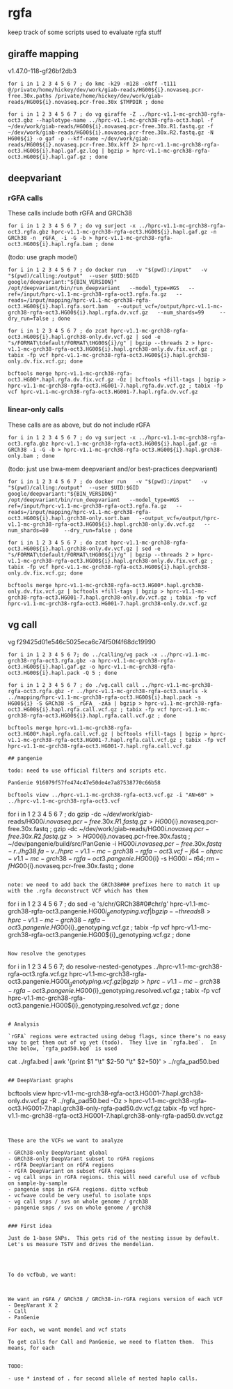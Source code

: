 # rgfa
keep track of some scripts used to evaluate rgfa stuff

## giraffe mapping

v1.47.0-118-gf26bf2db3

```
for i in 1 2 3 4 5 6 7 ; do kmc -k29 -m128 -okff -t111 @/private/home/hickey/dev/work/giab-reads/HG00${i}.novaseq.pcr-free.30x.paths /private/home/hickey/dev/work/giab-reads/HG00${i}.novaseq.pcr-free.30x $TMPDIR ; done
```

```
for i in 1 2 3 4 5 6 7 ; do vg giraffe -Z ../hprc-v1.1-mc-grch38-rgfa-oct3.gbz --haplotype-name ../hprc-v1.1-mc-grch38-rgfa-oct3.hapl -f ~/dev/work/giab-reads/HG00${i}.novaseq.pcr-free.30x.R1.fastq.gz -f ~/dev/work/giab-reads/HG00${i}.novaseq.pcr-free.30x.R2.fastq.gz -N HG00${i} -o gaf -p --kff-name ~/dev/work/giab-reads/HG00${i}.novaseq.pcr-free.30x.kff 2> hprc-v1.1-mc-grch38-rgfa-oct3.HG00${i}.hapl.gaf.gz.log | bgzip > hprc-v1.1-mc-grch38-rgfa-oct3.HG00${i}.hapl.gaf.gz ; done
```

## deepvariant

### rGFA calls

These calls include both rGFA and GRCh38

```
for i in 1 2 3 4 5 6 7 ; do vg surject -x ../hprc-v1.1-mc-grch38-rgfa-oct3.rgfa.gbz hprc-v1.1-mc-grch38-rgfa-oct3.HG00${i}.hapl.gaf.gz -n GRCh38 -n _rGFA_ -i -G -b > hprc-v1.1-mc-grch38-rgfa-oct3.HG00${i}.hapl.rgfa.bam ; done
```

(todo: use graph model)

```
for i in 1 2 3 4 5 6 7 ; do docker run   -v "$(pwd):/input"   -v "$(pwd)/calling:/output"  --user $UID:$GID google/deepvariant:"${BIN_VERSION}"   /opt/deepvariant/bin/run_deepvariant   --model_type=WGS   --ref=/input/hprc-v1.1-mc-grch38-rgfa-oct3.rgfa.fa.gz   --reads=/input/mapping/hprc-v1.1-mc-grch38-rgfa-oct3.HG00${i}.hapl.rgfa.sort.bam   --output_vcf=/output/hprc-v1.1-mc-grch38-rgfa-oct3.HG00${i}.hapl.rgfa.dv.vcf.gz   --num_shards=99     --dry_run=false ; done
```

```
for i in 1 2 3 4 5 6 7 ; do zcat hprc-v1.1-mc-grch38-rgfa-oct3.HG00${i}.hapl.grch38-only.dv.vcf.gz | sed -e "s/FORMAT\tdefault/FORMAT\tHG00${i}/g" | bgzip --threads 2 > hprc-v1.1-mc-grch38-rgfa-oct3.HG00${i}.hapl.grch38-only.dv.fix.vcf.gz ; tabix -fp vcf hprc-v1.1-mc-grch38-rgfa-oct3.HG00${i}.hapl.grch38-only.dv.fix.vcf.gz; done
```

```
bcftools merge hprc-v1.1-mc-grch38-rgfa-oct3.HG00*.hapl.rgfa.dv.fix.vcf.gz -Oz | bcftools +fill-tags | bgzip >  hprc-v1.1-mc-grch38-rgfa-oct3.HG001-7.hapl.rgfa.dv.vcf.gz ; tabix -fp vcf hprc-v1.1-mc-grch38-rgfa-oct3.HG001-7.hapl.rgfa.dv.vcf.gz
```


### linear-only calls

These calls are as above, but do not include rGFA

```
for i in 1 2 3 4 5 6 7 ; do vg surject -x ../hprc-v1.1-mc-grch38-rgfa-oct3.rgfa.gbz hprc-v1.1-mc-grch38-rgfa-oct3.HG00${i}.hapl.gaf.gz -n GRCh38 -i -G -b > hprc-v1.1-mc-grch38-rgfa-oct3.HG00${i}.hapl.grch38-only.bam ; done
```

(todo: just use bwa-mem deepvariant and/or best-practices deepvariant)

```
for i in 1 2 3 4 5 6 7 ; do docker run   -v "$(pwd):/input"   -v "$(pwd)/calling:/output"  --user $UID:$GID google/deepvariant:"${BIN_VERSION}"   /opt/deepvariant/bin/run_deepvariant   --model_type=WGS   --ref=/input/hprc-v1.1-mc-grch38-rgfa-oct3.rgfa.fa.gz   --reads=/input/mapping/hprc-v1.1-mc-grch38-rgfa-oct3.HG00${i}.hapl.grch38-only.sort.bam   --output_vcf=/output/hprc-v1.1-mc-grch38-rgfa-oct3.HG00${i}.hapl.grch38-only.dv.vcf.gz   --num_shards=80     --dry_run=false ; done
```

```
for i in 1 2 3 4 5 6 7 ; do zcat hprc-v1.1-mc-grch38-rgfa-oct3.HG00${i}.hapl.grch38-only.dv.vcf.gz | sed -e "s/FORMAT\tdefault/FORMAT\tHG00${i}/g" | bgzip --threads 2 > hprc-v1.1-mc-grch38-rgfa-oct3.HG00${i}.hapl.grch38-only.dv.fix.vcf.gz ; tabix -fp vcf hprc-v1.1-mc-grch38-rgfa-oct3.HG00${i}.hapl.grch38-only.dv.fix.vcf.gz; done
```

```
bcftools merge hprc-v1.1-mc-grch38-rgfa-oct3.HG00*.hapl.grch38-only.dv.fix.vcf.gz | bcftools +fill-tags | bgzip > hprc-v1.1-mc-grch38-rgfa-oct3.HG001-7.hapl.grch38-only.dv.vcf.gz ; tabix -fp vcf hprc-v1.1-mc-grch38-rgfa-oct3.HG001-7.hapl.grch38-only.dv.vcf.gz
```

## vg call

vg f29425d01e546c5025eca6c74f50f4f68dc19990

```
for i in 1 2 3 4 5 6 7; do ../calling/vg pack -x ../hprc-v1.1-mc-grch38-rgfa-oct3.rgfa.gbz -a hprc-v1.1-mc-grch38-rgfa-oct3.HG00${i}.hapl.gaf.gz -o hprc-v1.1-mc-grch38-rgfa-oct3.HG00${i}.hapl.pack -Q 5 ; done
```

```
for i in 1 2 3 4 5 6 7 ; do ./vg.call call ../hprc-v1.1-mc-grch38-rgfa-oct3.rgfa.gbz -r ../hprc-v1.1-mc-grch38-rgfa-oct3.snarls -k ../mapping/hprc-v1.1-mc-grch38-rgfa-oct3.HG00${i}.hapl.pack -s HG00${i} -S GRCh38 -S _rGFA_ -zAa | bgzip > hprc-v1.1-mc-grch38-rgfa-oct3.HG00${i}.hapl.rgfa.call.vcf.gz ; tabix -fp vcf hprc-v1.1-mc-grch38-rgfa-oct3.HG00${i}.hapl.rgfa.call.vcf.gz ; done
```

```
bcftools merge hprc-v1.1-mc-grch38-rgfa-oct3.HG00*.hapl.rgfa.call.vcf.gz | bcftools +fill-tags | bgzip > hprc-v1.1-mc-grch38-rgfa-oct3.HG001-7.hapl.rgfa.call.vcf.gz ; tabix -fp vcf hprc-v1.1-mc-grch38-rgfa-oct3.HG001-7.hapl.rgfa.call.vcf.gz

## pangenie

todo: need to use official filters and scripts etc.

PanGenie 916079f57fe474c47e50de4e7a87538770c66b58

bcftools view ../hprc-v1.1-mc-grch38-rgfa-oct3.vcf.gz -i "AN>60" > ../hprc-v1.1-mc-grch38-rgfa-oct3.vcf

```
for i in 1 2 3 4 5 6 7 ; do gzip -dc ~/dev/work/giab-reads/HG00${i}.novaseq.pcr-free.30x.R1.fastq.gz > HG00${i}.novaseq.pcr-free.30x.fastq ; gzip -dc ~/dev/work/giab-reads/HG00${i}.novaseq.pcr-free.30x.R2.fastq.gz >> HG00${i}.novaseq.pcr-free.30x.fastq ;  ~/dev/pangenie/build/src/PanGenie -i HG00${i}.novaseq.pcr-free.30x.fastq -r ../hg38.fa -v ../hprc-v1.1-mc-grch38-rgfa-oct3.vcf -j 64 -o hprc-v1.1-mc-grch38-rgfa-oct3.pangenie.HG00${i} -s HG00${i} -t 64  ; rm -f HG00${i}.novaseq.pcr-free.30x.fastq ; done
```

note: we need to add back the GRCh38#0# prefixes here to match it up with the .rgfa deconstruct VCF which has them
```
for i in 1 2 3 4 5 6 7 ; do sed -e 's/chr/GRCh38#0#chr/g' hprc-v1.1-mc-grch38-rgfa-oct3.pangenie.HG00${i}_genotyping.vcf | bgzip --threads 8 >  hprc-v1.1-mc-grch38-rgfa-oct3.pangenie.HG00${i}_genotyping.vcf.gz ; tabix -fp vcf hprc-v1.1-mc-grch38-rgfa-oct3.pangenie.HG00${i}_genotyping.vcf.gz ; done
```

Now resolve the genotypes
```
for i in 1 2 3 4 5 6 7; do resolve-nested-genotypes ../hprc-v1.1-mc-grch38-rgfa-oct3.rgfa.vcf.gz hprc-v1.1-mc-grch38-rgfa-oct3.pangenie.HG00${i}_genotyping.vcf.gz | bgzip > hprc-v1.1-mc-grch38-rgfa-oct3.pangenie.HG00${i}_genotyping.resolved.vcf.gz ; tabix -fp vcf  hprc-v1.1-mc-grch38-rgfa-oct3.pangenie.HG00${i}_genotyping.resolved.vcf.gz ; done
```

# Analysis

`rGFA` regions were extracted using debug flags, since there's no easy way to get them out of vg yet (todo).  They live in `rgfa.bed`.  In the below, `rgfa_pad50.bed` is used

```
cat ../rgfa.bed | awk '{print $1 "\t" $2-50 "\t" $2+50}' > ../rgfa_pad50.bed
```

## DeepVariant graphs

```
bcftools view hprc-v1.1-mc-grch38-rgfa-oct3.HG001-7.hapl.grch38-only.dv.vcf.gz -R ../rgfa_pad50.bed -Oz > hprc-v1.1-mc-grch38-rgfa-oct3.HG001-7.hapl.grch38-only-rgfa-pad50.dv.vcf.gz
tabix -fp vcf hprc-v1.1-mc-grch38-rgfa-oct3.HG001-7.hapl.grch38-only-rgfa-pad50.dv.vcf.gz
```


These are the VCFs we want to analyze

- GRCh38-only DeepVariant global
- GRCh38-only DeepVarant subset to rGFA regions
- rGFA DeepVariant on rGFA regions
- rGFA DeepVariant on subset rGFA regions
- vg call snps in rGFA regions. this will need careful use of vcfbub on sample-by-sample
- pangenie snps in rGFA regions. ditto vcfbub
- vcfwave could be very useful to isolate snps
- vg call snps / svs on whole genome / grch38
- pangenie snps / svs on whole genome / grch38


### First idea

Just do 1-base SNPs.  This gets rid of the nesting issue by default.  Let's us measure TSTV and drives the mendelian.  




To do vcfbub, we want: 



We want an rGFA / GRCh38 / GRCh38-in-rGFA regions version of each VCF
- DeepVarant X 2
- Call
- PanGenie

For each, we want mendel and vcf stats

To get calls for Call and PanGenie, we need to flatten them.  This means, for each 


TODO:

- use * instead of . for second allele of nested haplo calls.